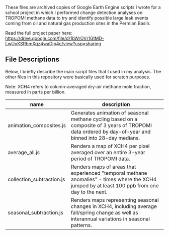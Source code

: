These files are archived copies of Google Earth Engine scripts I wrote for a school project in which I performed change detection analyses on TROPOMI methane data to try and identify possible large leak events coming from oil and natural gas production sites in the Permian Basin.  

Read the full project paper here: https://drive.google.com/file/d/1bWrOVr1GtMD-LwUuKSRbmXqz4waDip4c/view?usp=sharing

## File Descriptions

Below, I briefly describe the main script files that I used in my analysis.  The other files in this repository were basically used for scratch purposes.

Note: XCH4 refers to column-averaged dry-air methane mole fraction, measured in parts per billion.  

| name | description |
| -------- | --------- |
| animation_composites.js | Generates animation of seasonal methane cycling based on a composite of 3 years of TROPOMI data ordered by day-of-year and binned into 28-day medians. |
| average_all.js | Renders a map of XCH4 per pixel averaged over an entire 3-year period of TROPOMI data. |
| collection_subtraction.js | Renders maps of areas that experienced "temporal methane anomalies" - times where the XCH4 jumped by at least 100 ppb from one day to the next. |
| seasonal_subtraction.js | Renders maps representing seasonal changes in XCH4, including average fall/spring change as well as interannual variations in seasonal patterns. |
